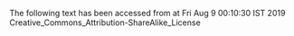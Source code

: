 The following text has been accessed from at Fri Aug 9 00:10:30 IST 2019
Creative_Commons_Attribution-ShareAlike_License
